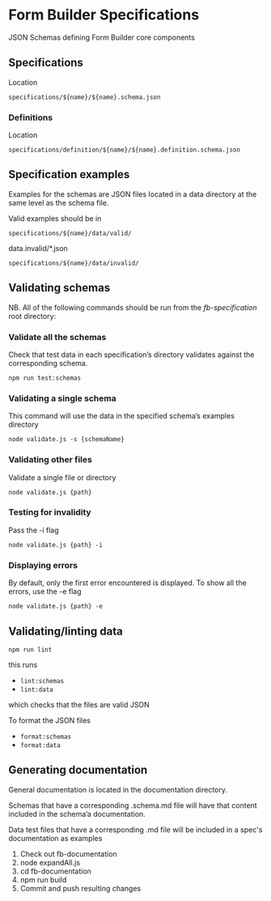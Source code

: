 # Form Builder Specifications

JSON Schemas defining Form Builder core components

## Specifications

Location

```
specifications/${name}/${name}.schema.json
```

### Definitions

Location

```
specifications/definition/${name}/${name}.definition.schema.json
```


## Specification examples

Examples for the schemas are JSON files located in a
data directory at the same level as the schema file.

Valid examples should be in

```
specifications/${name}/data/valid/
```

data.invalid/*.json

```
specifications/${name}/data/invalid/
```

## Validating schemas

NB. All of the following commands should be run from the *fb-specification* root directory:

### Validate all the schemas

Check that test data in each specification’s directory validates against the corresponding schema.

```
npm run test:schemas
```

### Validating a single schema

This command will use the data in the specified schema’s examples directory

```
node validate.js -s {schemaName}
```

### Validating other files

Validate a single file or directory

```
node validate.js {path}
```

### Testing for invalidity

Pass the -i flag

```
node validate.js {path} -i
```

### Displaying errors

By default, only the first error encountered is displayed. To show all the errors, use the -e flag

```
node validate.js {path} -e
```


## Validating/linting data

```
npm run lint
```

this runs

- `lint:schemas`
- `lint:data`

which checks that the files are valid JSON

To format the JSON files

- `format:schemas`
- `format:data`



## Generating documentation

General documentation is located in the documentation directory.

Schemas that have a corresponding .schema.md file will have that content included in the schema’a documentation.

Data test files that have a corresponding .md file will be included in a spec's documentation as examples

1. Check out fb-documentation
2. node expandAll.js
3. cd fb-documentation
4. npm run build
5. Commit and push resulting changes

